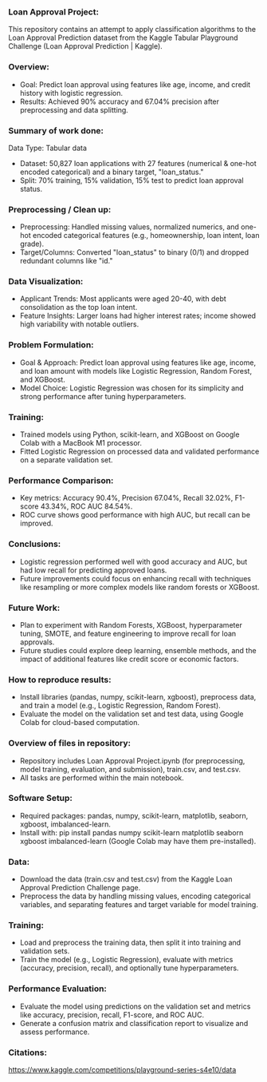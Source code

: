 ### **Loan Approval Project:**
This repository contains an attempt to apply classification algorithms to the Loan Approval Prediction dataset from the Kaggle Tabular Playground Challenge (Loan Approval Prediction | Kaggle).

### **Overview:**
- Goal: Predict loan approval using features like age, income, and credit history with logistic regression.
- Results: Achieved 90% accuracy and 67.04% precision after preprocessing and data splitting.

### **Summary of work done:**
Data
Type: Tabular data
- Dataset: 50,827 loan applications with 27 features (numerical & one-hot encoded categorical) and a binary target, "loan_status."
- Split: 70% training, 15% validation, 15% test to predict loan approval status.
  
### **Preprocessing / Clean up:**
- Preprocessing: Handled missing values, normalized numerics, and one-hot encoded categorical features (e.g., homeownership, loan intent, loan grade).
- Target/Columns: Converted "loan_status" to binary (0/1) and dropped redundant columns like "id."

### **Data Visualization:**
- Applicant Trends: Most applicants were aged 20-40, with debt consolidation as the top loan intent.
- Feature Insights: Larger loans had higher interest rates; income showed high variability with notable outliers.

### **Problem Formulation:**
- Goal & Approach: Predict loan approval using features like age, income, and loan amount with models like Logistic Regression, Random Forest, and XGBoost.
- Model Choice: Logistic Regression was chosen for its simplicity and strong performance after tuning hyperparameters.

### **Training:**
- Trained models using Python, scikit-learn, and XGBoost on Google Colab with a MacBook M1 processor.
- Fitted Logistic Regression on processed data and validated performance on a separate validation set.

### **Performance Comparison:**
- Key metrics: Accuracy 90.4%, Precision 67.04%, Recall 32.02%, F1-score 43.34%, ROC AUC 84.54%.
- ROC curve shows good performance with high AUC, but recall can be improved.

### **Conclusions:**
- Logistic regression performed well with good accuracy and AUC, but had low recall for predicting approved loans.
- Future improvements could focus on enhancing recall with techniques like resampling or more complex models like random forests or XGBoost.

### **Future Work:**
- Plan to experiment with Random Forests, XGBoost, hyperparameter tuning, SMOTE, and feature engineering to improve recall for loan approvals.
- Future studies could explore deep learning, ensemble methods, and the impact of additional features like credit score or economic factors.

### **How to reproduce results:**
- Install libraries (pandas, numpy, scikit-learn, xgboost), preprocess data, and train a model (e.g., Logistic Regression, Random Forest).
- Evaluate the model on the validation set and test data, using Google Colab for cloud-based computation.

### **Overview of files in repository:**
- Repository includes Loan Approval Project.ipynb (for preprocessing, model training, evaluation, and submission), train.csv, and test.csv.
- All tasks are performed within the main notebook.

### **Software Setup:**
- Required packages: pandas, numpy, scikit-learn, matplotlib, seaborn, xgboost, imbalanced-learn.
- Install with: pip install pandas numpy scikit-learn matplotlib seaborn xgboost imbalanced-learn (Google Colab may have them pre-installed).

### **Data:**
- Download the data (train.csv and test.csv) from the Kaggle Loan Approval Prediction Challenge page.
- Preprocess the data by handling missing values, encoding categorical variables, and separating features and target variable for model training.

### **Training:**
- Load and preprocess the training data, then split it into training and validation sets.
- Train the model (e.g., Logistic Regression), evaluate with metrics (accuracy, precision, recall), and optionally tune hyperparameters.

### **Performance Evaluation:**
- Evaluate the model using predictions on the validation set and metrics like accuracy, precision, recall, F1-score, and ROC AUC.
- Generate a confusion matrix and classification report to visualize and assess performance.

### **Citations:**
https://www.kaggle.com/competitions/playground-series-s4e10/data 
